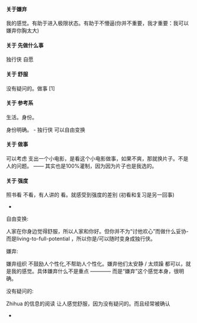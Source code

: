 
#### 关于嫌弃

我的感觉。有助于进入极限状态。有助于不懵逼(你并不重要，我才重要：我可以嫌弃你胸太大)

#### 关于 先做什么事

独行侠 自愿

#### 关于 舒服

没有疑问的。做事 [1]

#### 关于 参考系

生活。身份。

身份明确。 - 独行侠 可以自由变换

#### 关于 做事

可以考虑 支出一个小电影，是看这个小电影做事，如果不爽，那就换片子。不是人的问题。 —— 其实也是100%灌制，因为因为片子也是我选的。

#### 关于 强度

照书看 不看，有人讲的 看。就感受到强度的差别 (初看和复习是另一回事)





-

自由变换:

人家在你身边觉得舒服，所以人家和你好。但你并不为“讨他欢心”而做什么妥协-而是living-to-full-potential ，所以你是/可以随时变身成独行侠。

嫌弃:

嫌弃组织 不鼓励人个性化,不帮助人个性化。嫌弃他们太安静 / 太烦躁 都可以，就是我的感觉。具体嫌弃什么不是重点 ———— 而是“嫌弃”这个感觉本身，很明确。

没有疑问的:

Zhihua 的信息的阅读 让人感觉舒服，因为没有疑问的。而且经常被确认

-
